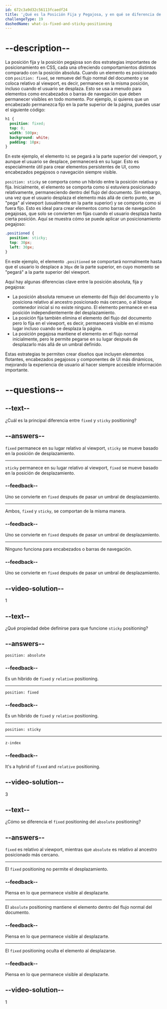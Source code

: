 ```yaml
---
id: 672c3a9d32c56113fcaedf24
title: '¿Qué es la Posición Fija y Pegajosa, y en qué se diferencia de la Posición Absoluta?'
challengeType: 19
dashedName: what-is-fixed-and-sticky-positioning
---
```


# --description--

La posición fija y la posición pegajosa son dos estrategias importantes de posicionamiento en CSS, cada una ofreciendo comportamientos distintos comparado con la posición absoluta. Cuando un elemento es posicionado con `position: fixed`, se remueve del flujo normal del documento y se coloca relativo al viewport, es decir, permanece en la misma posición, incluso cuando el usuario se desplaza. Esto se usa a menudo para elementos como encabezados o barras de navegación que deben permanecer visibles en todo momento. Por ejemplo, si quieres que un encabezado permanezca fijo en la parte superior de la página, puedes usar el siguiente código:

```css
h1 {
  position: fixed;
  top: 0;
  width: 500px;
  background: white;
  padding: 10px;
}
```

En este ejemplo, el elemento `h1` se pegará a la parte superior del viewport, y aunque el usuario se desplace, permanecerá en su lugar. Esto es especialmente útil para crear elementos persistentes de UI, como encabezados pegajosos o navegación siempre visible.

`position: sticky` se comporta como un híbrido entre la posición relativa y fija. Inicialmente, el elemento se comporta como si estuviera posicionado relativamente, permaneciendo dentro del flujo del documento. Sin embargo, una vez que el usuario desplaza el elemento más allá de cierto punto, se "pega" al viewport (usualmente en la parte superior) y se comporta como si fuera fijo. Esto es ideal para crear elementos como barras de navegación pegajosas, que solo se convierten en fijas cuando el usuario desplaza hasta cierta posición. Aquí se muestra cómo se puede aplicar un posicionamiento pegajoso:

```css
.positioned {
  position: sticky;
  top: 30px;
  left: 30px;
}
```

En este ejemplo, el elemento `.positioned` se comportará normalmente hasta que el usuario lo desplace a `30px` de la parte superior, en cuyo momento se "pegará" a la parte superior del viewport.

Aquí hay algunas diferencias clave entre la posición absoluta, fija y pegajosa:

- La posición absoluta remueve un elemento del flujo del documento y lo posiciona relativo al ancestro posicionado más cercano, o al bloque contenedor inicial si no existe ninguno. El elemento permanece en esa posición independientemente del desplazamiento.
- La posición fija también elimina el elemento del flujo del documento pero lo fija en el viewport, es decir, permanecerá visible en el mismo lugar incluso cuando se desplaza la página.
- La posición pegajosa mantiene el elemento en el flujo normal inicialmente, pero le permite pegarse en su lugar después de desplazarlo más allá de un umbral definido.

Estas estrategias te permiten crear diseños que incluyen elementos flotantes, encabezados pegajosos y componentes de UI más dinámicos, mejorando la experiencia de usuario al hacer siempre accesible información importante.

# --questions--

## --text--

¿Cuál es la principal diferencia entre `fixed` y `sticky` positioning?

## --answers--

`fixed` permanece en su lugar relativo al viewport, `sticky` se mueve basado en la posición de desplazamiento.

---

`sticky` permanece en su lugar relativo al viewport, `fixed` se mueve basado en la posición de desplazamiento.

### --feedback--

Uno se convierte en `fixed` después de pasar un umbral de desplazamiento.

---

Ambos, `fixed` y `sticky`, se comportan de la misma manera.

### --feedback--

Uno se convierte en `fixed` después de pasar un umbral de desplazamiento.

---

Ninguno funciona para encabezados o barras de navegación.

### --feedback--

Uno se convierte en `fixed` después de pasar un umbral de desplazamiento.

## --video-solution--

1

## --text--

¿Qué propiedad debe definirse para que funcione `sticky` positioning?

## --answers--

`position: absolute`

### --feedback--

Es un híbrido de `fixed` y `relative` positioning.

---

`position: fixed`

### --feedback--

Es un híbrido de `fixed` y `relative` positioning.

---

`position: sticky`

---

`z-index`

### --feedback--

It's a hybrid of `fixed` and `relative` positioning.

## --video-solution--

3

## --text--

¿Cómo se diferencia el `fixed` positioning del `absolute` positioning?

## --answers--

`fixed` es relativo al viewport, mientras que `absolute` es relativo al ancestro posicionado más cercano.

---

El `fixed` positioning no permite el desplazamiento.

### --feedback--

Piensa en lo que permanece visible al desplazarte.

---

El `absolute` positioning mantiene el elemento dentro del flujo normal del documento.

### --feedback--

Piensa en lo que permanece visible al desplazarte.

---

El `fixed` positioning oculta el elemento al desplazarse.

### --feedback--

Piensa en lo que permanece visible al desplazarte.

## --video-solution--

1

